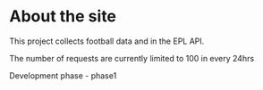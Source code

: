 # About the site

This project collects football data and in the EPL API.

The number of requests are currently limited to 100 in every 24hrs

Development phase - phase1
